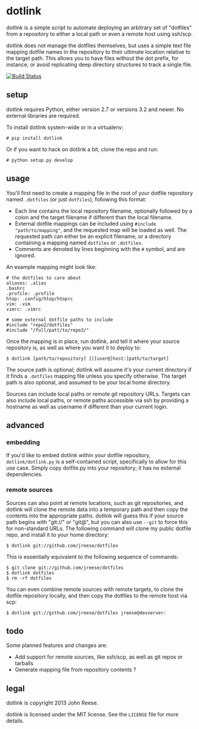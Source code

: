 dotlink
=======

dotlink is a simple script to automate deploying an arbitrary set of "dotfiles"
from a repository to either a local path or even a remote host using ssh/scp.

dotlink does not manage the dotfiles themselves, but uses a simple text file
mapping dotfile names in the repository to their ultimate location relative to
the target path.  This allows you to have files without the dot prefix, for
instance, or avoid replicating deep directory structures to track a single file.

[![Build Status](https://travis-ci.org/jreese/dotlink.png?branch=master)](https://travis-ci.org/jreese/dotlink)


setup
-----

dotlink requires Python, either version 2.7 or versions 3.2 and newer.  No
external libraries are required.

To install dotlink system-wide or in a virtualenv:

    # pip install dotlink

Or if you want to hack on dotlink a bit, clone the repo and run:

    # python setup.py develop


usage
-----

You'll first need to create a mapping file in the root of your dotfile
repository named `.dotfiles` (or just `dotfiles`), following this format:

- Each line contains the local repository filename, optionally followed by
  a colon and the target filename if different than the local filename.
- External dotfile mappings can be included using `#include "path/to/mapping"`,
  and the requested map will be loaded as well.  The requested path can either
  be an explicit filename, or a directory containing a mapping named `dotfiles`
  or `.dotfiles`.
- Comments are denoted by lines beginning with the `#` symbol, and are ignored.

An example mapping might look like:

    # the dotfiles to care about
    aliases: .alias
    .bashrc
    .profile: .profile
    htop: .config/htop/htoprc
    vim: .vim
    vimrc: .vimrc

    # some external dotfile paths to include
    #include "repo2/dotfiles"
    #include "/full/patt/to/repo3/"

Once the mapping is in place, run dotlink, and tell it where your source
repository is, as well as where you want it to deploy to:

    $ dotlink [path/to/repository] [[[user@]host:]path/to/target]

The source path is optional; dotlink will assume it's your current directory if
it finds a `.dotfiles` mapping file unless you specify otherwise.  The target
path is also optional, and assumed to be your local home directory.

Sources can include local paths or remote git repository URLs.
Targets can also include local paths, or remote paths accessible via ssh by
providing a hostname as well as username if different than your current login.


advanced
--------

### embedding

If you'd like to embed dotlink within your dotfile repository,
`dotlink/dotlink.py` is a self-contained script, specifically to allow for this
use case.  Simply copy dotfile.py into your repository; it has no external
dependencies.


### remote sources

Sources can also point at remote locations, such as git repositories, and
dotlink will clone the remote data into a temporary path and then copy the
contents into the appropriate paths.  dotlink will guess this if your source
path begins with "git://" or "git@", but you can also use `--git` to force this
for non-standard URLs.  The following command will clone my public dotfile repo,
and install it to your home directory:

    $ dotlink git://github.com/jreese/dotfiles

This is essentially equivalent to the following sequence of commands:

    $ git clone git://github.com/jreese/dotfiles
    $ dotlink dotfiles
    $ rm -rf dotfiles

You can even combine remote sources with remote targets, to clone the dotfile
repository locally, and then copy the dotfiles to the remote host via scp:

    $ dotlink git://github.com/jreese/dotfiles jreese@devserver:


todo
----

Some planned features and changes are:

- Add support for remote sources, like ssh/scp, as well as git repos or tarballs
- Generate mapping file from repository contents ?


legal
-----

dotlink is copyright 2013 John Reese.

dotlink is licensed under the MIT license.
See the `LICENSE` file for more details.
